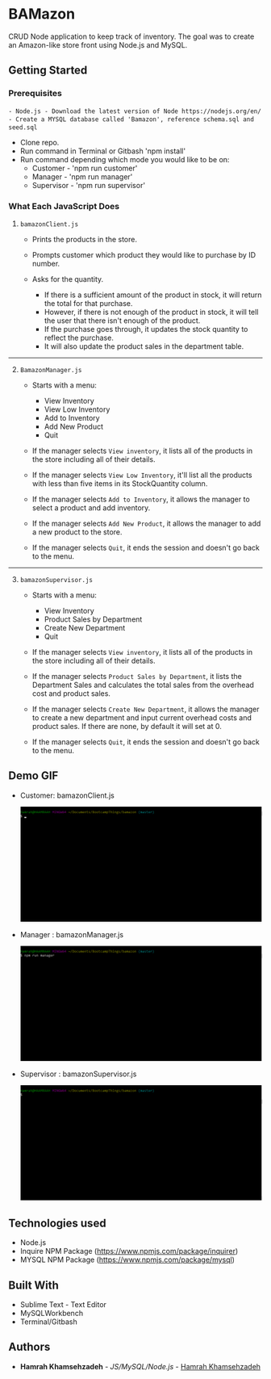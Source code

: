 
# BAMazon
CRUD Node application to keep track of inventory.
The goal was to create an Amazon-like store front using Node.js and MySQL.

## Getting Started

### Prerequisites

```
- Node.js - Download the latest version of Node https://nodejs.org/en/
- Create a MYSQL database called 'Bamazon', reference schema.sql and seed.sql
```

- Clone repo.
- Run command in Terminal or Gitbash 'npm install'
- Run command depending which mode you would like to be on:
    * Customer - 'npm run customer'
    * Manager - 'npm run manager'
    * Supervisor - 'npm run supervisor'

### What Each JavaScript Does

1. `bamazonClient.js`

    * Prints the products in the store.

    * Prompts customer which product they would like to purchase by ID number.

    * Asks for the quantity.

      * If there is a sufficient amount of the product in stock, it will return the total for that purchase.
      * However, if there is not enough of the product in stock, it will tell the user that there isn't enough of the product.
      * If the purchase goes through, it updates the stock quantity to reflect the purchase.
      * It will also update the product sales in the department table.

-----------------------

2. `BamazonManager.js`

    * Starts with a menu:
        * View Inventory
        * View Low Inventory
        * Add to Inventory
        * Add New Product
        * Quit




    * If the manager selects `View inventory`, it lists all of the products in the store including all of their details.

    * If the manager selects `View Low Inventory`, it'll list all the products with less than five items in its StockQuantity column.

    * If the manager selects `Add to Inventory`, it allows the manager to select a product and add inventory.

    * If the manager selects `Add New Product`, it allows the manager to add a new product to the store.

    * If the manager selects `Quit`, it ends the session and doesn't go back to the menu.

-----------------------

3. `bamazonSupervisor.js`

    * Starts with a menu:
        * View Inventory
        * Product Sales by Department
        * Create New Department
        * Quit

    * If the manager selects `View inventory`, it lists all of the products in the store including all of their details.

    * If the manager selects `Product Sales by Department`, it lists the Department Sales and calculates the total sales from the overhead cost and product sales.

    * If the manager selects `Create New Department`, it allows the manager to create a new department and input current overhead costs and product sales. If there are none, by default it will set at 0.

    * If the manager selects `Quit`, it ends the session and doesn't go back to the menu.

## Demo GIF

* Customer: bamazonClient.js 

    ![Customer Demo](screenShots/customer.gif)

* Manager : bamazonManager.js 

    ![Manager Demo](screenShots/manager.gif)

* Supervisor : bamazonSupervisor.js

    ![Supervisor Demo](screenShots/supervisor.gif)


## Technologies used
- Node.js
- Inquire NPM Package (https://www.npmjs.com/package/inquirer)
- MYSQL NPM Package (https://www.npmjs.com/package/mysql)


## Built With

* Sublime Text - Text Editor
* MySQLWorkbench
* Terminal/Gitbash

## Authors

* **Hamrah Khamsehzadeh** - *JS/MySQL/Node.js* - [Hamrah Khamsehzadeh](https://github.com/Haamraah)